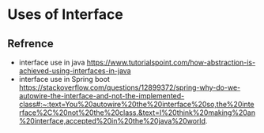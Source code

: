 # Uses of Interface
## Refrence 
* interface use in java
https://www.tutorialspoint.com/how-abstraction-is-achieved-using-interfaces-in-java
* interface use in Spring boot
https://stackoverflow.com/questions/12899372/spring-why-do-we-autowire-the-interface-and-not-the-implemented-class#:~:text=You%20autowire%20the%20interface%20so,the%20interface%2C%20not%20the%20class.&text=I%20think%20making%20an%20interface,accepted%20in%20the%20java%20world.
